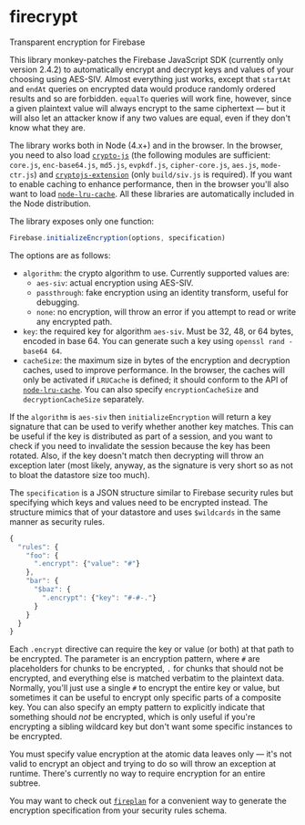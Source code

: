 # firecrypt
Transparent encryption for Firebase

This library monkey-patches the Firebase JavaScript SDK (currently only version 2.4.2) to automatically encrypt and decrypt keys and values of your choosing using AES-SIV.  Almost everything just works, except that `startAt` and `endAt` queries on encrypted data would produce randomly ordered results and so are forbidden.  `equalTo` queries will work fine, however, since a given plaintext value will always encrypt to the same ciphertext &mdash; but it will also let an attacker know if any two values are equal, even if they don't know what they are.

The library works both in Node (4.x+) and in the browser.  In the browser, you need to also load [`crypto-js`](https://github.com/brix/crypto-js) (the following modules are sufficient: `core.js`, `enc-base64.js`, `md5.js`, `evpkdf.js`, `cipher-core.js`, `aes.js`, `mode-ctr.js`) and [`cryptojs-extension`](https://github.com/artjomb/cryptojs-extension) (only `build/siv.js` is required).  If you want to enable caching to enhance performance, then in the browser you'll also want to load [`node-lru-cache`](https://github.com/isaacs/node-lru-cache).  All these libraries are automatically included in the Node distribution.

The library exposes only one function:
```js
Firebase.initializeEncryption(options, specification)
```

The options are as follows:

* `algorithm`: the crypto algorithm to use.  Currently supported values are:
  * `aes-siv`: actual encryption using AES-SIV.
  * `passthrough`: fake encryption using an identity transform, useful for debugging.
  * `none`: no encryption, will throw an error if you attempt to read or write any encrypted path.
* `key`: the required key for algorithm `aes-siv`.  Must be 32, 48, or 64 bytes, encoded in base 64.  You can generate such a key using `openssl rand -base64 64`.
* `cacheSize`: the maximum size in bytes of the encryption and decryption caches, used to improve performance.  In the browser, the caches will only be activated if `LRUCache` is defined; it should conform to the API of [`node-lru-cache`](https://github.com/isaacs/node-lru-cache).  You can also specify `encryptionCacheSize` and `decryptionCacheSize` separately.

If the `algorithm` is `aes-siv` then `initializeEncryption` will return a key signature that can be used to verify whether another key matches.  This can be useful if the key is distributed as part of a session, and you want to check if you need to invalidate the session because the key has been rotated.  Also, if the key doesn't match then decrypting will throw an exception later (most likely, anyway, as the signature is very short so as not to bloat the datastore size too much).

The `specification` is a JSON structure similar to Firebase security rules but specifying which keys and values need to be encrypted instead.  The structure mimics that of your datastore and uses `$wildcards` in the same manner as security rules.

```js
{
  "rules": {
    "foo": {
      ".encrypt": {"value": "#"}
    },
    "bar": {
      "$baz": {
        ".encrypt": {"key": "#-#-."}
      }
    }
  }
}
```

Each `.encrypt` directive can require the key or value (or both) at that path to be encrypted.  The parameter is an encryption pattern, where `#` are placeholders for chunks to be encrypted, `.` for chunks that should not be encrypted, and everything else is matched verbatim to the plaintext data.  Normally, you'll just use a single `#` to encrypt the entire key or value, but sometimes it can be useful to encrypt only specific parts of a composite key.  You can also specify an empty pattern to explicitly indicate that something should _not_ be encrypted, which is only useful if you're encrypting a sibling wildcard key but don't want some specific instances to be encrypted.

You must specify value encryption at the atomic data leaves only &mdash; it's not valid to encrypt an object and trying to do so will throw an exception at runtime.  There's currently no way to require encryption for an entire subtree.

You may want to check out [`fireplan`](https://github.com/pkaminski/fireplan) for a convenient way to generate the encryption specification from your security rules schema.
